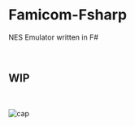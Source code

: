 # Famicom-Fsharp

NES Emulator written in F#

<br>

## WIP


<br>


![cap](https://user-images.githubusercontent.com/10168979/166110910-bf28c843-0dfe-4509-aff9-5ec1ab47936b.PNG)





<br><br><br><br><br><br><br><br><br>

